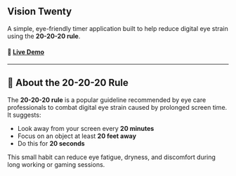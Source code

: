 ## Vision Twenty

A simple, eye-friendly timer application built to help reduce digital eye strain using the **20-20-20 rule**.

#### 🔗 [Live Demo](https://vision-twenty.vercel.app/)
---

## 📖 About the 20-20-20 Rule

The **20-20-20 rule** is a popular guideline recommended by eye care professionals to combat digital eye strain caused by prolonged screen time. It suggests:

- Look away from your screen every **20 minutes**
- Focus on an object at least **20 feet away**
- Do this for **20 seconds**

This small habit can reduce eye fatigue, dryness, and discomfort during long working or gaming sessions.
